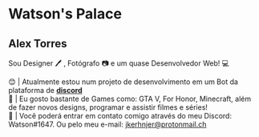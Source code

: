 # Watson's Palace
## Alex Torres
Sou Designer :pen: , Fotógrafo :camera: e um quase Desenvolvedor Web! :computer:

:blush: | Atualmente estou num projeto de desenvolvimento em um Bot da plataforma de <a href="https://discord.com/new">**discord**</a>
<br> :thinking: | Eu gosto bastante de Games como: GTA V, For Honor, Minecraft, além de fazer novos designs, programar e assistir filmes e séries!
<br> :email: | Você poderá entrar em contato comigo através do meu Discord: Watson#1647. Ou pelo meu e-mail: jkerhnjer@protonmail.ch
